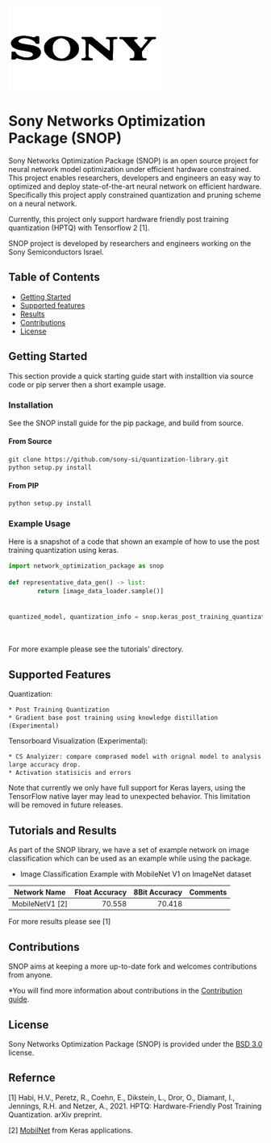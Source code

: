 ![Sony Semiconductor Israel, Inc.](docs/images/ssi_logo.png)


# Sony Networks Optimization Package (SNOP)
Sony Networks Optimization Package (SNOP) is an open source project for neural network model optimization under efficient hardware constrained. <br />
This project enables researchers, developers and engineers an easy way to optimized and deploy state-of-the-art neural network on efficient hardware. <br />
Specifically this project apply constrained quantization and pruning scheme on a neural network. 

Currently, this project only support hardware friendly post training quantization (HPTQ) with Tensorflow 2 [1]. 

SNOP project is developed by researchers and engineers working on the Sony Semiconductors Israel.

## Table of Contents

- [Getting Started](#getting-started)
- [Supported features](#supported-features)
- [Results](#results)
- [Contributions](#contributions)
- [License](#license)

## Getting Started

This section provide a quick starting guide start with installtion via source code or pip server then a short example usage.

### Installation
See the SNOP install guide for the pip package, and build from source.


#### From Source
```
git clone https://github.com/sony-si/quantization-library.git
python setup.py install
```

#### From PIP
```
python setup.py install
```

### Example Usage
Here is a snapshot of a code that shown an example of how to use the post training quantization using keras.
```python
import network_optimization_package as snop

def representative_data_gen() -> list:
        return [image_data_loader.sample()]


quantized_model, quantization_info = snop.keras_post_training_quantization(model,
                                                                           representative_data_gen,
                                                                           n_iter=200)
```
For more example please see the tutorials' directory.

## Supported Features

Quantization:

	* Post Training Quantization 
    * Gradient base post training using knowledge distillation (Experimental) 
    
Tensorboard Visualization (Experimental):

    * CS Analyizer: compare comprased model with orignal model to analysis large accuracy drop.
    * Activation statisicis and errors
     

Note that currently we only have full support for Keras layers, using the TensorFlow native layer may lead to unexpected behavior. This limitation will be removed in future releases. 

## Tutorials and Results
As part of the SNOP library, we have a set of example network on image classification which can be used as an example while using the package.

* Image Classification Example with MobileNet V1 on ImageNet dataset

| Network Name             | Float Accuracy  | 8Bit Accuracy   | Comments                             |
| -------------------------| ---------------:| ---------------:| ------------------------------------:|
| MobileNetV1 [2]          | 70.558          | 70.418          |                                      |


For more results please see [1]

## Contributions
SNOP aims at keeping a more up-to-date fork and welcomes contributions from anyone.

*You will find more information about contributions in the [Contribution guide](CONTRIBUTING.md).


## License
Sony Networks Optimization Package (SNOP) is provided under the [BSD 3.0](LICENSE) license.

## Refernce 

[1] Habi, H.V., Peretz, R., Coehn, E., Dikstein, L., Dror, O., Diamant, I., Jennings, R.H. and Netzer, A., 2021. HPTQ: Hardware-Friendly Post Training Quantization. arXiv preprint.

[2] [MobilNet](https://keras.io/api/applications/mobilenet/#mobilenet-function) from Keras applications.